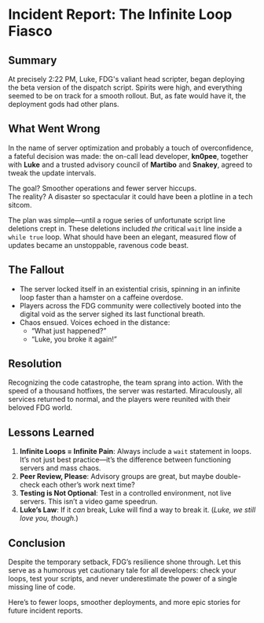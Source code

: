 # Incident Report: The Infinite Loop Fiasco  

## Summary  
At precisely 2:22 PM, Luke, FDG's valiant head scripter, began deploying the beta version of the dispatch script. Spirits were high, and everything seemed to be on track for a smooth rollout. But, as fate would have it, the deployment gods had other plans.  

## What Went Wrong  
In the name of server optimization and probably a touch of overconfidence, a fateful decision was made: the on-call lead developer, **kn0pee**, together with **Luke** and a trusted advisory council of **Martibo** and **Snakey**, agreed to tweak the update intervals.  

The goal? Smoother operations and fewer server hiccups.  
The reality? A disaster so spectacular it could have been a plotline in a tech sitcom.  

The plan was simple—until a rogue series of unfortunate script line deletions crept in. These deletions included *the* critical `wait` line inside a `while true` loop. What should have been an elegant, measured flow of updates became an unstoppable, ravenous code beast.  

## The Fallout  
- The server locked itself in an existential crisis, spinning in an infinite loop faster than a hamster on a caffeine overdose.  
- Players across the FDG community were collectively booted into the digital void as the server sighed its last functional breath.  
- Chaos ensued. Voices echoed in the distance:  
  - “What just happened?”  
  - “Luke, you broke it again!”  

## Resolution  
Recognizing the code catastrophe, the team sprang into action. With the speed of a thousand hotfixes, the server was restarted. Miraculously, all services returned to normal, and the players were reunited with their beloved FDG world.  

## Lessons Learned  
1. **Infinite Loops = Infinite Pain**: Always include a `wait` statement in loops. It’s not just best practice—it’s the difference between functioning servers and mass chaos.  
2. **Peer Review, Please**: Advisory groups are great, but maybe double-check each other’s work next time?  
3. **Testing is Not Optional**: Test in a controlled environment, not live servers. This isn’t a video game speedrun.  
4. **Luke’s Law**: If it *can* break, Luke will find a way to break it. (*Luke, we still love you, though.*)  

## Conclusion  
Despite the temporary setback, FDG’s resilience shone through. Let this serve as a humorous yet cautionary tale for all developers: check your loops, test your scripts, and never underestimate the power of a single missing line of code.  

Here’s to fewer loops, smoother deployments, and more epic stories for future incident reports.
